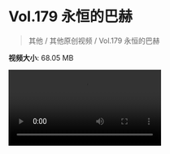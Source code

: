 # Vol.179 永恒的巴赫

> 其他 / 其他原创视频 / Vol.179 永恒的巴赫

**视频大小**: 68.05 MB

<div class="video"><video src="https://file.hsyhx.top/video/混乱博物馆/Vol/179.mp4" controls preload>🤔 您的浏览器不支持 video 标签</video></div>